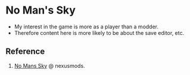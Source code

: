 # No Man's Sky

- My interest in the game is more as a player than a modder.
- Therefore content here is more likely to be about the save editor, etc.

## Reference

1. [No Mans Sky](https://www.nexusmods.com/games/nomanssky) @ nexusmods.
